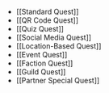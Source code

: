 - [[Standard Quest]]
- [[QR Code Quest]]
- [[Quiz Quest]]
- [[Social Media Quest]]
- [[Location-Based Quest]]
- [[Event Quest]]
- [[Faction Quest]]
- [[Guild Quest]]
- [[Partner Special Quest]]